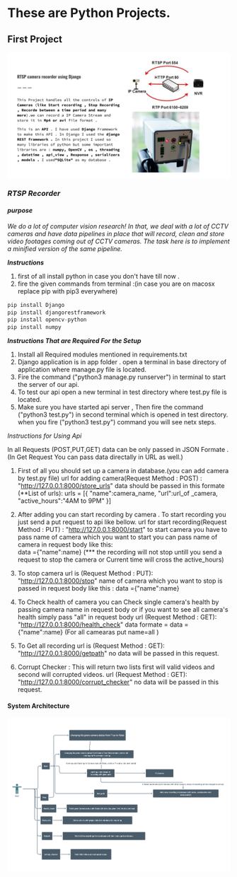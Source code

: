 # These are Python Projects.

## First Project

![RTSP Recorder](./Images/RTSP.svg)
### _*RTSP Recorder*_



#### *purpose*
_*We do a lot of computer vision research! In that, we deal with a lot of CCTV cameras and have data pipelines in place that will record, clean and store video footages coming out of CCTV cameras. The task here is to implement a minified version of the same pipeline.*_




_**Instructions**_
1. first of all install python in case you don't have till now .
2. fire the given commands from terminal :(in case you are on macosx replace pip with pip3 everywhere)
```python
pip install Django 
pip install djangorestframework
pip install opencv-python
pip install numpy
```

_**Instructions That are Required For the Setup**_

1. Install all Required modules mentioned in requirements.txt
2. Django application is in app folder . open a terminal in base directory of application where manage.py file is located.
3. Fire the command ("python3 manage.py runserver") in terminal to start the server of our api.
4. To test our api open a new terminal in test directory where test.py file is located.
5. Make sure you have started api server , Then fire the command ("python3 test.py") in second terminal which is opened in test directory. when you fire ("python3 test.py") command you will see netx steps.




_*Instructions for Using Api*_

In all Requests (POST,PUT,GET) data can be only passed in JSON Formate .(In Get Request You can pass data directally in URL as well.)

1. First of all you should set up a camera in database.(you can add camera by test.py file)
url for adding camera(Request Method : POST) : "http://127.0.0.1:8000/store_urls"
data should be passed in this formate (**List of urls): urls = [{
		   "name":camera_name,
		   "url":url_of _camera,
		   "active_hours":"4AM to 9PM"
		}]

2. After adding you can start recording by camera . To start recording you just send a put request to api like bellow.
url for start recording(Request Method : PUT) : "http://127.0.0.1:8000/start"
to start camera you have to pass name of camera which you want to start you can pass name of camera in request body like this:    
data ={"name":name}
(*** the recording will not stop untill you send a request to stop the camera or Current time will cross the active_hours)

3. To stop camera url is (Request Method : PUT):  "http://127.0.0.1:8000/stop"
name of camera which you want to stop is passed in request body like this : data ={"name":name}

4. To Check health of camera you can Check single camera's health by passing camera name in request body or if you want to see all camera's health simply pass "all" in request body
url  (Request Method : GET): "http://127.0.0.1:8000/health_check"
data formate = data ={"name":name} (For all camearas put name=all )


5. To Get all recording url is (Request Method : GET): "http://127.0.0.1:8000/getpath"
no data will be passed in this request.

6. Corrupt Checker : This will return two lists first will valid videos and second will corrupted videos.
url (Request Method : GET): "http://127.0.0.1:8000/corrupt_checker"
no data will be passed in this request.

#### **System Architecture**
![RTSP Recorder](./Images/rtsp.png)